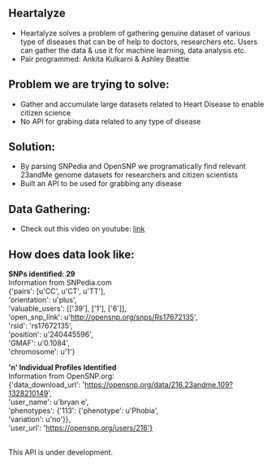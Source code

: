 Heartalyze
----------
 - Heartalyze solves a problem of gathering genuine dataset of various type of diseases that can be of help to doctors, researchers etc. Users can gather the data & use it for machine learning, data analysis etc.
 - Pair programmed: Ankita Kulkarni & Ashley Beattie

<b>Problem we are trying to solve:</b>
----------------------------------
- Gather and accumulate large datasets related to Heart Disease to enable citizen science
- No API for grabing data related to any type of disease

<b>Solution:</b>
-----------------
- By parsing SNPedia and OpenSNP we programatically find relevant 23andMe genome datasets for researchers and citizen scientists
- Built an API to be used for grabbing any disease

<b>Data Gathering:</b>
------------------------
- Check out this video on youtube: <a href="https://www.youtube.com/watch?v=PdIP0BoD5vw">link</a>

<b>How does data look like:</b>
-------------------------------

<b>SNPs identified: 29</b><br>
Information from SNPedia.com         
{'pairs': [u'CC', u'CT', u'TT'], <br> 
'orientation': u'plus', <br> 
'valuable_users': [['39'], ['1'], ['6']], <br> 
'open_snp_link': u'http://opensnp.org/snps/Rs17672135', <br> 
'rsid': 'rs17672135', <br> 
'position': u'240445596', <br> 
'GMAF': u'0.1084', <br> 
'chromosome': u'1'}<br> 

<b>'n' Individual Profiles Identified</b><br>
Information from OpenSNP.org:<br>
{'data_download_url': 'https://opensnp.org/data/216.23andme.109?1328210149', <br> 
'user_name': u'bryan e', <br> 
'phenotypes': {'113': {'phenotype': u'Phobia', <br> 
                      'variation': u'no'}}, <br> 
'user_url': 'https://opensnp.org/users/216'} <br> 


<br>
This API is under development.



